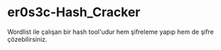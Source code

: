 # er0s3c-Hash_Cracker
Wordlist ile çalışan bir hash tool'udur hem şifreleme yapıp hem de şifre çözebilirsiniz.
